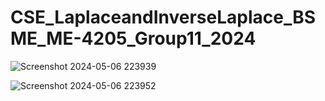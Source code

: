 # CSE_LaplaceandInverseLaplace_BSME_ME-4205_Group11_2024

![Screenshot 2024-05-06 223939](https://github.com/zolobsu/CSE_LaplaceandInverseLaplace_BSME_ME-4205_Group11_2024/assets/159030152/8ef54937-77ea-45bf-8fb8-9cb0fffc0123)

![Screenshot 2024-05-06 223952](https://github.com/zolobsu/CSE_LaplaceandInverseLaplace_BSME_ME-4205_Group11_2024/assets/159030152/dfb95098-2412-4cfc-b4ac-276e59dcd9c4)
